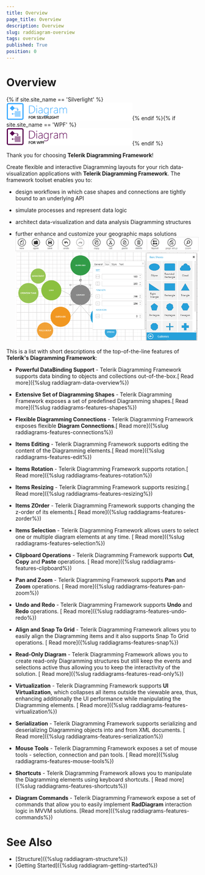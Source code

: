 ```yaml
---
title: Overview
page_title: Overview
description: Overview
slug: raddiagram-overview
tags: overview
published: True
position: 0
---
```


# Overview

{% if site.site_name == 'Silverlight' %}![diagram sl 46 text](images/diagram_sl_46_text.png){% endif %}{% if site.site_name == 'WPF' %}![diagram wpf 46 text](images/diagram_wpf_46_text.png){% endif %}

Thank you for choosing __Telerik Diagramming Framework__!		

Create flexible and interactive Diagramming layouts for your rich data-visualization applications with __Telerik Diagramming Framework__. The framework toolset enables you to:

* design workflows in which case shapes and connections are tightly bound to an underlying API

* simulate processes and represent data logic

* architect data-visualization and data analysis Diagramming structures

* further enhance and customize your geographic maps solutions
![Rad Diagram Overview](images/RadDiagram_Overview.png)

This is a list with short descriptions of the top-of-the-line features of __Telerik's Diagramming Framework__:		

* __Powerful DataBinding Support__ - Telerik Diagramming Framework supports data binding to objects and collections out-of-the-box.[ Read more]({%slug raddiagram-data-overview%})

* __Extensive Set of Diagramming Shapes__ - Telerik Diagramming Framework exposes a set of predefined Diagramming shapes.[ Read more]({%slug raddiagrams-features-shapes%})

* __Flexible Diagramming Connections__ - Telerik Diagramming Framework exposes flexible __Diagram Connections__.[ Read more]({%slug raddiagrams-features-connections%})

* __Items Editing__ - Telerik Diagramming Framework supports editing the content of the Diagramming elements.[ Read more]({%slug raddiagrams-features-edit%})

* __Items Rotation__ - Telerik Diagramming Framework supports rotation.[ Read more]({%slug raddiagrams-features-rotation%})

* __Items Resizing__ - Telerik Diagramming Framework supports resizing.[ Read more]({%slug raddiagrams-features-resizing%})

* __Items ZOrder__ - Telerik Diagramming Framework supports changing the z-order of its elements.[ Read more]({%slug raddiagrams-features-zorder%})

* __Items Selection__ - Telerik Diagramming Framework allows users to select one or multiple diagram elements at any time. [ Read more]({%slug raddiagrams-features-selection%})

* __Clipboard Operations__ - Telerik Diagramming Framework supports __Cut__, __Copy__ and __Paste__ operations. [ Read more]({%slug raddiagrams-features-clipboard%})

* __Pan and Zoom__ - Telerik Diagramming Framework supports __Pan__ and __Zoom__ operations. [ Read more]({%slug raddiagrams-features-pan-zoom%})

* __Undo and Redo__ - Telerik Diagramming Framework supports __Undo__ and __Redo__ operations. [ Read more]({%slug raddiagrams-features-undo-redo%})

* __Align and Snap To Grid__ - Telerik Diagramming Framework allows you to easily align the Diagramming items and it also supports Snap To Grid operations. [ Read more]({%slug raddiagrams-features-snap%})

* __Read-Only Diagram__ - Telerik Diagramming Framework allows you to create read-only Diagramming structures but still keep the events and selections active thus allowing you to keep the interactivity of the solution. [ Read more]({%slug raddiagrams-features-read-only%})

* __Virtualization__ - Telerik Diagramming Framework supports __UI Virtualization__, which collapses all items outside the viewable area, thus, enhancing additionally the UI performance while manipulating the Diagramming elements. [ Read more]({%slug raddiagrams-features-virtualization%})

* __Serialization__ - Telerik Diagramming Framework supports serializing and deserializing Diagramming objects into and from XML documents. [ Read more]({%slug raddiagrams-features-serialization%})

* __Mouse Tools__ - Telerik Diagramming Framework exposes a set of mouse tools - selection, connection and pan tools. [ Read more]({%slug raddiagrams-features-mouse-tools%})

* __Shortcuts__ - Telerik Diagramming Framework allows you to manipulate the Diagramming elements using keyboard shortcuts. [ Read more]({%slug raddiagrams-features-shortcuts%})

* __Diagram Commands__ - Telerik Diagramming Framework expose a set of commands that allow you to easily implement  __RadDiagram__ interaction logic in MVVM solutions. [Read more]({%slug raddiagrams-features-commands%})

# See Also
 * [Structure]({%slug raddiagram-structure%})
 * [Getting Started]({%slug raddiagram-getting-started%})